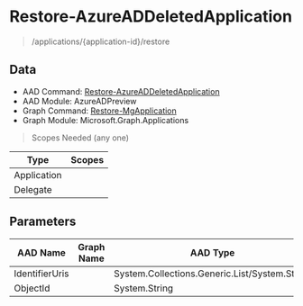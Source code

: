 # Restore-AzureADDeletedApplication

> /applications/{application-id}/restore

## Data

+ AAD Command: [Restore-AzureADDeletedApplication](https://docs.microsoft.com/en-us/powershell/module/AzureADPreview/Restore-AzureADDeletedApplication)
+ AAD Module: AzureADPreview
+ Graph Command: [Restore-MgApplication](https://docs.microsoft.com/en-us/powershell/module/Microsoft.Graph.Applications/Restore-MgApplication)
+ Graph Module: Microsoft.Graph.Applications

> Scopes Needed (any one)

|Type|Scopes|
|---|---|
|Application||
|Delegate||

## Parameters

|AAD Name|Graph Name|AAD Type|Graph Type|Infos|
|---|---|---|---|---|
|IdentifierUris||System.Collections.Generic.List/System.String|||
|ObjectId||System.String|||

